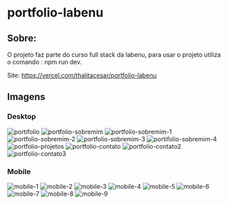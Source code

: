 # portfolio-labenu

## Sobre:
O projeto faz parte do curso full stack da labenu, para usar o projeto utiliza o comando : npm run dev.

Site: https://vercel.com/thalitacesar/portfolio-labenu 

## Imagens

### Desktop


![portifolio](https://user-images.githubusercontent.com/83131771/184645903-a549a3c8-44de-468f-b556-9cbb0b16e433.png)
![portfolio-sobremim](https://user-images.githubusercontent.com/83131771/184645912-8d45679e-b930-442d-b392-937c61299ec9.png)
![portfolio-sobremim-1](https://user-images.githubusercontent.com/83131771/184645908-f3bf28dd-69c1-43f1-9493-ed738d20fce0.png)
![portfolio-sobremim-2](https://user-images.githubusercontent.com/83131771/184645906-68a352df-74d6-4c1f-b3f0-259cf1819003.png)
![portfolio-sobremim-3](https://user-images.githubusercontent.com/83131771/184645905-7cae8904-7781-44ee-ae37-e9e49ce0836f.png)
![portifolio-sobremim-4](https://user-images.githubusercontent.com/83131771/184645897-c173d7aa-6a60-4d71-8154-4f19bae480ff.png)
![portfolio-pŕojetos](https://user-images.githubusercontent.com/83131771/184645915-14da54a3-dcf2-45fa-bd59-eba31bc412f8.png)
![portfolio-contato](https://user-images.githubusercontent.com/83131771/184645917-c9204e2f-34d1-42a8-9db3-e5e3a86eed1b.png)
![portfolio-contato2](https://user-images.githubusercontent.com/83131771/184646802-26fcd489-5434-4b03-b531-5ec5046fcda0.png)
![portfolio-contato3](https://user-images.githubusercontent.com/83131771/184646657-5e190cc4-677b-435c-a609-7c51c981de8b.png)

### Mobile

![mobile-1](https://user-images.githubusercontent.com/83131771/184648452-23c32bf8-3c28-404d-ba77-4f51876aed8f.png)
![mobile-2](https://user-images.githubusercontent.com/83131771/184648475-6f45c060-d3f1-4710-adb7-0eb234af640d.png)
![mobile-3](https://user-images.githubusercontent.com/83131771/184648491-98114f68-90ea-4fbd-a28e-788bf251f4cc.png)
![mobile-4](https://user-images.githubusercontent.com/83131771/184648516-1a56ab2a-3862-4a1d-a581-f3b6163157a3.png)
![mobile-5](https://user-images.githubusercontent.com/83131771/184648527-14ad58f9-31bc-4d18-abba-db16088f1acc.png)
![mobile-6](https://user-images.githubusercontent.com/83131771/184648545-5906975b-ff0d-4dc1-8a26-bc881e291556.png)
![mobile-7](https://user-images.githubusercontent.com/83131771/184648559-3adc896f-a763-4c20-abf7-ebd60872c81a.png)
![mobile-8](https://user-images.githubusercontent.com/83131771/184648567-88eea04c-06b7-49ee-ae59-ddc4089c6bcc.png)
![mobile-9](https://user-images.githubusercontent.com/83131771/184648575-b59acaf0-f987-4033-9e07-af8dab5f53cd.png)



